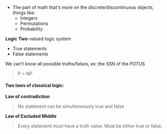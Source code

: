 - The part of math that's more on the discrete/discontinuous objects, things like: 
	- Integers
	- Permutations
	- Probability

**Logic**
**Two**-valued logic system
- True statements
- False statements

We can't know all possible truths/falses, ex: the SSN of the POTUS
>P = NP
#### Two laws of classical logic:
**Law of contradiction**
>No statement can be simultaneously true and false

**Law of Excluded Middle**
>Every statement *must* have a truth value. Must be either true or false.
